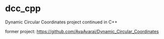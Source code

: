 # dcc_cpp
Dynamic Circular Coordinates project continued in C++

former project: https://github.com/AvaAvarai/Dynamic_Circular_Coordinates


